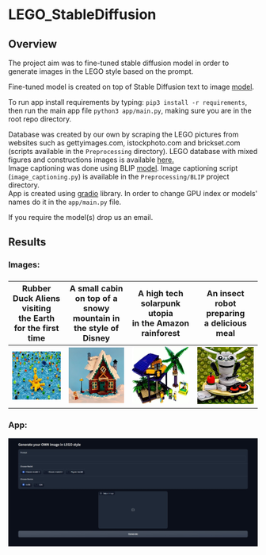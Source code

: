 # LEGO_StableDiffusion
<h2>Overview</h2>
The project aim was to fine-tuned stable diffusion model in order to generate images in the LEGO style based on the prompt.

Fine-tuned model is created on top of Stable Diffusion text to image [model](https://huggingface.co/spaces/stabilityai/stable-diffusion).

To run app install requirements by typing: `pip3 install -r requirements`, then run the main app file `python3 app/main.py`, making sure you are in the root repo directory.

Database was created by our own by scraping the LEGO pictures from websites such as gettyimages.com, istockphoto.com and brickset.com (scripts available in the `Preprocessing` directory). LEGO database with mixed figures and constructions images is available <a href='https://www.kaggle.com/datasets/michasakowicz/lego-constructions-and-minifigures'> here. </a><br />
Image captioning was done using BLIP [model](https://github.com/salesforce/BLIP). Image captioning script (`image_captioning.py`) is available in the `Preprocessing/BLIP` project directory.<br />
App is created using [gradio](https://gradio.app) library. In order to change GPU index or models' names do it in the `app/main.py` file.

If you require the model(s) drop us an email.

<h2>Results</h2>
<h3>Images:<h3>

Rubber Duck Aliens visiting<br /> the Earth for the first time | A small cabin on top of a snowy<br /> mountain in the style of Disney | A high tech solarpunk utopia<br /> in the Amazon rainforest | An insect robot preparing <br />a delicious meal
:-------------------------:|:-------------------------:|:-------------------------:|:-------------------------:
![alt-text-1](results/img1.jpg "Rubber Duck Aliens visiting the Earth for the first time") | ![alt-text-1](results/img2.jpg "A small cabin on top of a snowy mountain in the style of Disney") | ![alt-text-1](results/img3.jpg "A high tech solarpunk utopia in the Amazon rainforest") | ![alt-text-1](results/img4.jpg "An insect robot preparing a delicious meal​​")

<h3>App:</h3>
<img src="results/app.jpg">
